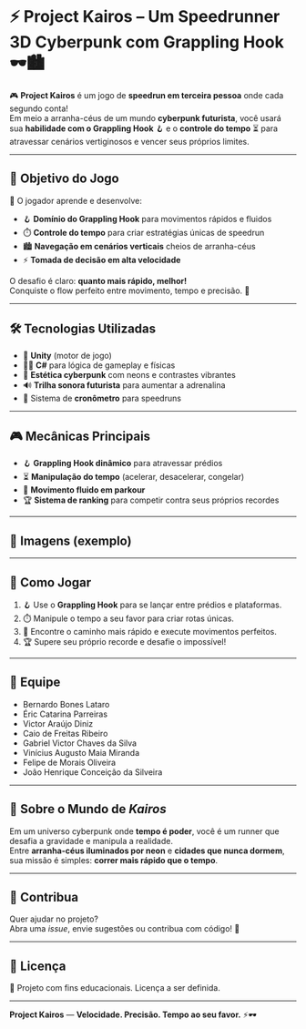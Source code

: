 # ⚡ Project Kairos – Um Speedrunner 3D Cyberpunk com Grappling Hook 🕶️🏙️

🎮 **Project Kairos** é um jogo de **speedrun em terceira pessoa** onde cada segundo conta!  
Em meio a arranha-céus de um mundo **cyberpunk futurista**, você usará sua **habilidade com o Grappling Hook** 🪝 e o **controle do tempo** ⏳ para atravessar cenários vertiginosos e vencer seus próprios limites.  

---

## 🎯 Objetivo do Jogo

🧠 O jogador aprende e desenvolve:

- 🪝 **Domínio do Grappling Hook** para movimentos rápidos e fluidos  
- ⏱️ **Controle do tempo** para criar estratégias únicas de speedrun  
- 🏙️ **Navegação em cenários verticais** cheios de arranha-céus  
- ⚡ **Tomada de decisão em alta velocidade**  

O desafio é claro: **quanto mais rápido, melhor!**  
Conquiste o flow perfeito entre movimento, tempo e precisão. 🚀  

---

## 🛠️ Tecnologias Utilizadas

- 🧩 **Unity** (motor de jogo)  
- 👨‍💻 **C#** para lógica de gameplay e físicas  
- 🎨 **Estética cyberpunk** com neons e contrastes vibrantes  
- 🔊 **Trilha sonora futurista** para aumentar a adrenalina  
- 💾 Sistema de **cronômetro** para speedruns  

---

## 🎮 Mecânicas Principais

- 🪝 **Grappling Hook dinâmico** para atravessar prédios  
- ⏳ **Manipulação do tempo** (acelerar, desacelerar, congelar)  
- 🏃 **Movimento fluido em parkour**
- 🏆 **Sistema de ranking** para competir contra seus próprios recordes  

---

## 📸 Imagens (exemplo)


---

## 🚀 Como Jogar

1. 🪝 Use o **Grappling Hook** para se lançar entre prédios e plataformas.  
2. ⏱️ Manipule o tempo a seu favor para criar rotas únicas.  
3. 🏃 Encontre o caminho mais rápido e execute movimentos perfeitos.  
4. 🏆 Supere seu próprio recorde e desafie o impossível!  

---

## 👥 Equipe

- Bernardo Bones Lataro  
- Éric Catarina Parreiras  
- Victor Araújo Diniz  
- Caio de Freitas Ribeiro  
- Gabriel Victor Chaves da Silva
- Vinícius Augusto Maia Miranda
- Felipe de Morais Oliveira
- João Henrique Conceição da Silveira

---

## 🌌 Sobre o Mundo de *Kairos*

Em um universo cyberpunk onde **tempo é poder**, você é um runner que desafia a gravidade e manipula a realidade.  
Entre **arranha-céus iluminados por neon** e **cidades que nunca dormem**, sua missão é simples: **correr mais rápido que o tempo**.  

---

## 🐾 Contribua

Quer ajudar no projeto?  
Abra uma *issue*, envie sugestões ou contribua com código! 🤝  

---

## 📜 Licença

📝 Projeto com fins educacionais. Licença a ser definida.  

---

**Project Kairos** — **Velocidade. Precisão. Tempo ao seu favor.** ⚡🕶️
